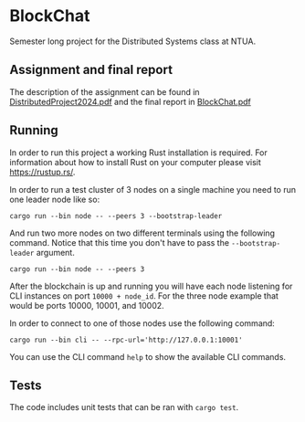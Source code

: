 # BlockChat

Semester long project for the Distributed Systems class at NTUA.

## Assignment and final report

The description of the assignment can be found in
[DistributedProject2024.pdf](https://github.com/petrosagg/blockchat/blob/main/DistributedProject2024.pdf)
and the final report in
[BlockChat.pdf](https://github.com/petrosagg/blockchat/blob/main/BlockChat.pdf)

## Running

In order to run this project a working Rust installation is required. For
information about how to install Rust on your computer please visit
https://rustup.rs/.

In order to run a test cluster of 3 nodes on a single machine you need to run
one leader node like so:

```
cargo run --bin node -- --peers 3 --bootstrap-leader
```

And run two more nodes on two different terminals using the following command.
Notice that this time you don't have to pass the `--bootstrap-leader` argument.

```
cargo run --bin node -- --peers 3
```

After the blockchain is up and running you will have each node listening for
CLI instances on port `10000 + node_id`. For the three node example that would
be ports 10000, 10001, and 10002.

In order to connect to one of those nodes use the following command:

```
cargo run --bin cli -- --rpc-url='http://127.0.0.1:10001'
```

You can use the CLI command `help` to show the available CLI commands.

## Tests

The code includes unit tests that can be ran with `cargo test`.
